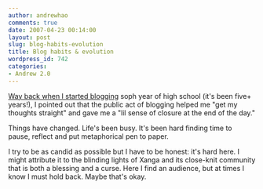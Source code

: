 ```yaml
---
author: andrewhao
comments: true
date: 2007-04-23 00:14:00
layout: post
slug: blog-habits-evolution
title: Blog habits & evolution
wordpress_id: 742
categories:
- Andrew 2.0
---
```


[Way back when I started blogging](http://blog.g9labs.com/index.php?page=showcomments&id=5) soph year of high school (it's been five+ years!), I pointed out that the public act of blogging helped me "get my thoughts straight" and gave me a "lil sense of closure at the end of the day."   
  
Things have changed. Life's been busy. It's been hard finding time to pause, reflect and put metaphorical pen to paper.  
  
I try to be as candid as possible but I have to be honest: it's hard here. I might attribute it to the blinding lights of Xanga and its close-knit community that is both a blessing and a curse. Here I find an audience, but at times I know I must hold back. Maybe that's okay.  
  

